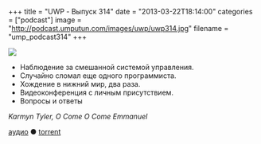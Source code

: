 +++
title = "UWP - Выпуск 314"
date = "2013-03-22T18:14:00"
categories = ["podcast"]
image = "http://podcast.umputun.com/images/uwp/uwp314.jpg"
filename = "ump_podcast314"
+++

![](https://podcast.umputun.com/images/uwp/uwp314.jpg)

- Наблюдение за смешанной системой управления.
- Случайно сломал еще одного программиста.
- Хождение в нижний мир, два раза.
- Видеоконференция с личным присутствием.
- Вопросы и ответы

_Karmyn Tyler, O Come O Come Emmanuel_

[аудио](https://podcast.umputun.com/media/ump_podcast314.mp3) ● [torrent](http://archive.rucast.net/uwp/media/ump_podcast314.mp3.torrent)

<audio src="https://podcast.umputun.com/media/ump_podcast314.mp3" preload="none"></audio>